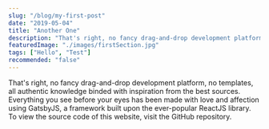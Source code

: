 ```yaml
---
slug: "/blog/my-first-post"
date: "2019-05-04"
title: "Another One"
description: "That's right, no fancy drag-and-drop development platform, no templates, all authentic knowledge binded with inspiration from the best sources."
featuredImage: "./images/firstSection.jpg"
tags: ["Hello", "Test"]
recommended: "false"
---
```


That's right, no fancy drag-and-drop development platform, no templates, all authentic knowledge binded with inspiration from the best sources.
Everything you see before your eyes has been made with love and affection using GatsbyJS, a framework built upon the ever-popular ReactJS library.
To view the source code of this website, visit the GitHub repository.
